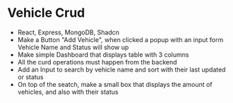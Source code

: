 # Vehicle Crud
- React, Express, MongoDB, Shadcn
- Make a Button "Add Vehicle", when clicked a popup with an input form Vehicle Name and Status will show up
- Make simple Dashboard that displays table with 3 columns
- All the curd operations must happen from the backend
- Add an Input to search by vehicle name and sort with their last updated or status
- On top of the seatch, make a small box that displays the amount of vehicles, and also with their status
  